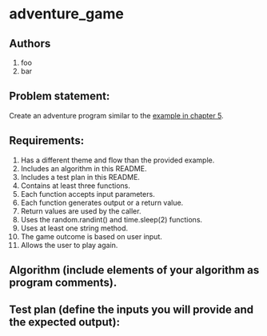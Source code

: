 # adventure_game
## Authors
1. foo
1. bar
## Problem statement:
Create an adventure program similar to the [example in chapter 5](http://inventwithpython.com/invent4thed/chapter5.html).
## Requirements:
1. Has a different theme and flow than the provided example.
1. Includes an algorithm in this README.
1. Includes a test plan in this README.
1. Contains at least three functions.
1. Each function accepts input parameters.
1. Each function generates output or a return value.
1. Return values are used by the caller.
1. Uses the random.randint() and time.sleep(2) functions.
1. Uses at least one string method.
1. The game outcome is based on user input.
1. Allows the user to play again.

## Algorithm (include elements of your algorithm as program comments).

## Test plan (define the inputs you will provide and the expected output):

